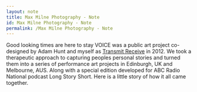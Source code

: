 ```yaml
---
layout: note
title: Max Milne Photography - Note
id: Max Milne Photography - Note
permalink: /Max Milne Photography - Note
---
```

Good looking times are here to stay VOICE was a public art project co-designed by Adam Hunt and myself as [Transmit Receive](http://transmitreceive.tumblr.com/) in 2012. We took a therapeutic approach to capturing peoples personal stories and turned them into a series of performance art projects in Edinburgh, UK and Melbourne, AUS. Along with a special edition developed for ABC Radio National podcast Long Story Short. Here is a little story of how it all came together. 